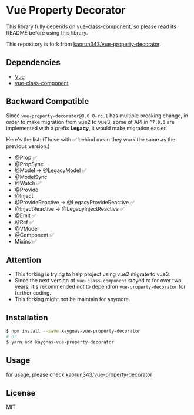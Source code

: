 # Vue Property Decorator

This library fully depends on [vue-class-component](https://github.com/vuejs/vue-class-component), so please read its README before using this library.

This repository is fork from [kaorun343/vue-property-decorator](https://github.com/kaorun343/vue-property-decorator).

## Dependencies

- [Vue](https://github.com/vuejs/vue)
- [vue-class-component](https://github.com/vuejs/vue-class-component)

## Backward Compatible
Since `vue-property-decorator@8.0.0-rc.1` has multiple breaking change, in order to make migration from vue2 to vue3, some of API in `^7.0.0` are implemented with a prefix **Legacy**, it would make migration easier.

Here's the list:
(Those with ✅ behind mean they work the same as the previous version.)

- @Prop ✅
- @PropSync
- @Model -> @LegacyModel ✅
- @ModelSync
- @Watch ✅
- @Provide
- @Inject
- @ProvideReactive -> @LegacyProvideReactive ✅
- @InjectReactive -> @LegacyInjectReactive ✅
- @Emit ✅
- @Ref ✅
- @VModel
- @Component ✅
- Mixins ✅

## Attention

- This forking is trying to help project using vue2 migrate to vue3.
- Since the next version of `vue-class-component` stayed rc for over two years, it's recommended not to depend on `vue-property-decorator` for further coding.
- This forking might not be maintain for anymore.

## Installation

```bash
$ npm install --save kaygnas-vue-property-decorator
# or
$ yarn add kaygnas-vue-property-decorator
```

## Usage

for usage, please check [kaorun343/vue-property-decorator](https://github.com/kaorun343/vue-property-decorator)

## License

MIT
